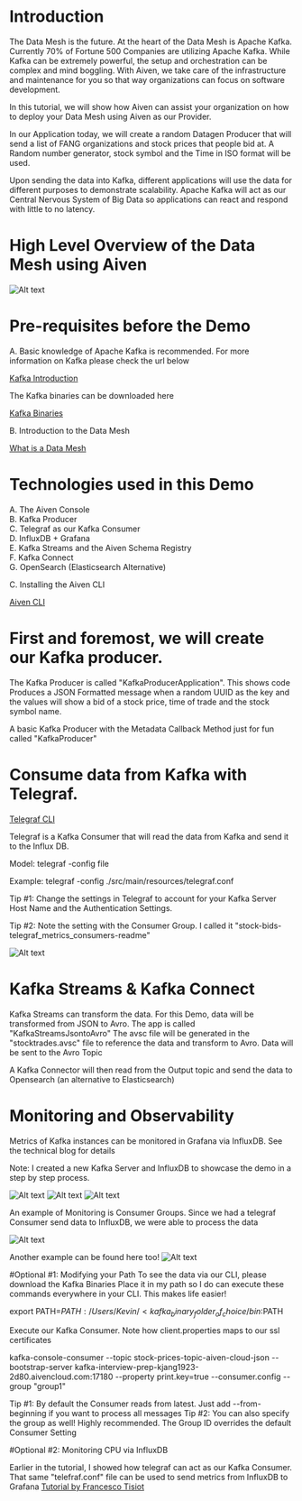 # Introduction
The Data Mesh is the future. At the heart of the Data Mesh is Apache Kafka.
Currently 70% of Fortune 500 Companies are utilizing Apache Kafka.
While Kafka can be extremely powerful, the setup and orchestration can be complex and mind boggling.
With Aiven, we take care of the infrastructure and maintenance for you so that way organizations can focus on software development.

In this tutorial, we will show how Aiven can assist your organization on how
to deploy your Data Mesh using Aiven as our Provider.

In our Application today, we will create a random Datagen Producer that will send a list
of FANG organizations and stock prices that people bid at. A Random number generator, stock symbol
and the Time in ISO format will be used.

Upon sending the data into Kafka, different applications will use the data for different purposes to demonstrate
scalability. Apache Kafka will act as our Central Nervous System of Big Data so applications can react and respond
with little to no latency.

# High Level Overview of the Data Mesh using Aiven

![Alt text](./images/Data_Mesh.png?raw=true "Building the Data Mesh with Aiven")

# Pre-requisites before the Demo

A. Basic knowledge of Apache Kafka is recommended. For more information on Kafka please check the url below

<a href="https://kafka.apache.org/" target="_blank">Kafka Introduction</a>

The Kafka binaries can be downloaded here

<a href="https://kafka.apache.org/downloads" target="_blank">Kafka Binaries</a>


B. Introduction to the Data Mesh

<a href="https://www.montecarlodata.com/data-mesh-101-everything-you-need-to-know-to-get-started/" target="_blank">What is a Data Mesh</a>

# Technologies used in this Demo

A. The Aiven Console <br />
B. Kafka Producer <br />
C. Telegraf as our Kafka Consumer <br />
D. InfluxDB + Grafana <br />
E. Kafka Streams and the Aiven Schema Registry <br />
F. Kafka Connect <br />
G. OpenSearch (Elasticsearch Alternative) <br />

C. Installing the Aiven CLI

<a href="https://developer.aiven.io/docs/tools/cli" target="_blank">Aiven CLI</a>


# First and foremost, we will create our Kafka producer.

The Kafka Producer is called "KafkaProducerApplication". This shows code Produces a JSON Formatted message when a random UUID as the
key and the values will show a bid of a stock price, time of trade and the stock symbol name.

A basic Kafka Producer with the Metadata Callback Method just for fun called "KafkaProducer"

# Consume data from Kafka with Telegraf.

<a href="https://github.com/influxdata/telegraf" target="_blank">Telegraf CLI</a>

Telegraf is a Kafka Consumer that will read the data from Kafka and send it to the Influx DB.

Model:
telegraf -config <location of telegraf.conf> file

Example:
telegraf -config ./src/main/resources/telegraf.conf

Tip #1: Change the settings in Telegraf to account for your Kafka Server Host Name and the Authentication Settings.

Tip #2: Note the setting with the Consumer Group. I called it "stock-bids-telegraf_metrics_consumers-readme"

![Alt text](./images/telegraf_consumer.png?raw=true "Telegraf Consumer")

# Kafka Streams & Kafka Connect

Kafka Streams can transform the data. For this Demo, data will be transformed from JSON to Avro. The app is called "KafkaStreamsJsontoAvro"
The avsc file will be generated in the "stocktrades.avsc" file to reference the data and transform to Avro. Data will be sent to the Avro Topic

A Kafka Connector will then read from the Output topic and send the data to Opensearch (an alternative to Elasticsearch)


# Monitoring and Observability

Metrics of Kafka instances can be monitored in Grafana via InfluxDB. See the technical blog for details

Note: I created a new Kafka Server and InfluxDB to showcase the demo in a step by step process.

![Alt text](./images/01_Kafka_Metrics.png?raw=true "Step 1: Enable the Integration")
![Alt text](./images/02_InfluxDB.png?raw=true "Step 2: Set Connectivity from InfluxDB to Grafana")
![Alt text](./images/03_Grafana.png?raw=true "Step 3: See the Kafka Metrics in Grafana")

An example of Monitoring is Consumer Groups. Since we had a telegraf Consumer send data to InfluxDB, we were able to
process the data

![Alt text](./images/Consumer_Group_Grafana.png?raw=true "Kafka Consumer Group Visual")

Another example can be found here too!
![Alt text](./images/KafkaMetrics.png?raw=true "Kafka Metrics Sample")


#Optional #1: Modifying your Path
To see the data via our CLI, please download the Kafka Binaries
Place it in my path so I do can execute these commands everywhere in your CLI. This makes life easier!

export PATH=$PATH:/Users/Kevin/<kafka_binary_folder_of_choice/bin:$PATH

Execute our Kafka Consumer. Note how client.properties maps to our ssl certificates

kafka-console-consumer --topic stock-prices-topic-aiven-cloud-json --bootstrap-server kafka-interview-prep-kjang1923-2d80.aivencloud.com:17180 --property print.key=true --consumer.config <location of properties file> --group "group1"

Tip #1: By default the Consumer reads from latest. Just add --from-beginning if you want to process all messages
Tip #2: You can also specify the group as well! Highly recommended. The Group ID overrides the default Consumer Setting


#Optional #2: Monitoring CPU via InfluxDB

Earlier in the tutorial, I showed how telegraf can act as our Kafka Consumer. That same "telefraf.conf" file can be used to send metrics from InfluxDB to Grafana
<a href="https://aiven.io/blog/tig-stack-using-telegraf-influxdb-and-grafana-on-aiven" target="_blank">Tutorial by Francesco Tisiot</a>



